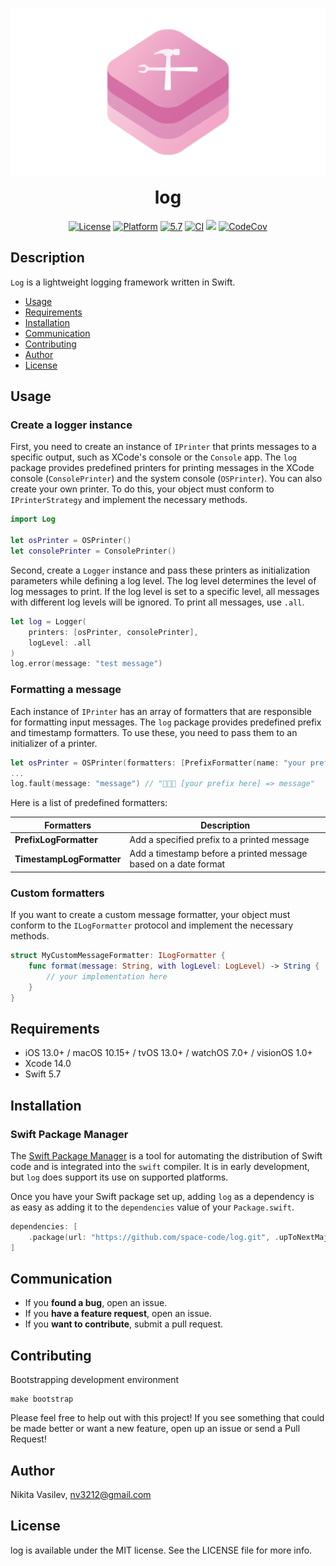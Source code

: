 ![Log: A lightweight logging framework written in Swift](https://raw.githubusercontent.com/space-code/log/dev/Resources/log.png)

<h1 align="center" style="margin-top: 0px;">log</h1>

<p align="center">
<a href="https://github.com/space-code/log/blob/main/LICENSE"><img alt="License" src="https://img.shields.io/github/license/space-code/log?style=flat"></a>
<a href="https://developer.apple.com/"><img alt="Platform" src="https://img.shields.io/badge/platform-ios%20%7C%20osx%20%7C%20watchos%20%7C%20tvos%20%7C%20visionos-%23989898"/></a> 
<a href="https://developer.apple.com/swift"><img alt="5.7" src="https://img.shields.io/badge/language-Swift5.7-orange.svg"/></a>
<a href="https://github.com/space-code/log"><img alt="CI" src="https://github.com/space-code/Log/actions/workflows/ci.yml/badge.svg?branch=main"></a>
<a href="https://github.com/apple/swift-package-manager" alt="log on Swift Package Manager" title="log on Swift Package Manager"><img src="https://img.shields.io/badge/Swift%20Package%20Manager-compatible-brightgreen.svg" /></a>
<a href="https://codecov.io/gh/space-code/log"><img alt="CodeCov" src="https://codecov.io/gh/space-code/log/graph/badge.svg?token=h5C53DgBKN"></a>
</p>

## Description
`Log` is a lightweight logging framework written in Swift.

- [Usage](#usage)
- [Requirements](#requirements)
- [Installation](#installation)
- [Communication](#communication)
- [Contributing](#contributing)
- [Author](#author)
- [License](#license)

## Usage

### Create a logger instance

First, you need to create an instance of `IPrinter` that prints messages to a specific output, such as XCode's console or the `Console` app.
The `log` package provides predefined printers for printing messages in the XCode console (`ConsolePrinter`) and the system console (`OSPrinter`). You can also create your own printer. To do this, your object must conform to `IPrinterStrategy` and implement the necessary methods.

```swift
import Log

let osPrinter = OSPrinter()
let consolePrinter = ConsolePrinter()
```

Second, create a `Logger` instance and pass these printers as initialization parameters while defining a log level. The log level determines the level of log messages to print. If the log level is set to a specific level, all messages with different log levels will be ignored. To print all messages, use `.all`.

```swift
let log = Logger(
    printers: [osPrinter, consolePrinter],
    logLevel: .all
)
log.error(message: "test message")
```

### Formatting a message

Each instance of `IPrinter` has an array of formatters that are responsible for formatting input messages. The `log` package provides predefined prefix and timestamp formatters. To use these, you need to pass them to an initializer of a printer.

```swift
let osPrinter = OSPrinter(formatters: [PrefixFormatter(name: "your prefix here")])
...
log.fault(message: "message") // "🚨🚨🚨 [your prefix here] => message"
```

Here is a list of predefined formatters:

| **Formatters**             | **Description**                                                                     |
|----------------------------|-------------------------------------------------------------------------------------|
| **PrefixLogFormatter**     | Add a specified prefix to a printed message                                         |
| **TimestampLogFormatter**  | Add a timestamp before a printed message based on a date format                     |

### Custom formatters

If you want to create a custom message formatter, your object must conform to the `ILogFormatter` protocol and implement the necessary methods.

```swift
struct MyCustomMessageFormatter: ILogFormatter {
    func format(message: String, with logLevel: LogLevel) -> String {
        // your implementation here
    }
}
```

## Requirements
- iOS 13.0+ / macOS 10.15+ / tvOS 13.0+ / watchOS 7.0+ / visionOS 1.0+
- Xcode 14.0
- Swift 5.7

## Installation
### Swift Package Manager

The [Swift Package Manager](https://swift.org/package-manager/) is a tool for automating the distribution of Swift code and is integrated into the `swift` compiler. It is in early development, but `log` does support its use on supported platforms.

Once you have your Swift package set up, adding `log` as a dependency is as easy as adding it to the `dependencies` value of your `Package.swift`.

```swift
dependencies: [
    .package(url: "https://github.com/space-code/log.git", .upToNextMajor(from: "1.0.0"))
]
```

## Communication
- If you **found a bug**, open an issue.
- If you **have a feature request**, open an issue.
- If you **want to contribute**, submit a pull request.

## Contributing
Bootstrapping development environment

```
make bootstrap
```

Please feel free to help out with this project! If you see something that could be made better or want a new feature, open up an issue or send a Pull Request!

## Author
Nikita Vasilev, nv3212@gmail.com

## License
log is available under the MIT license. See the LICENSE file for more info.
